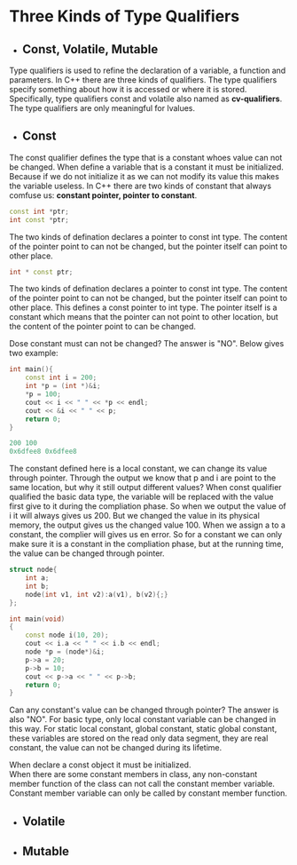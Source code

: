 # Three Kinds of Type Qualifiers
- ## **Const, Volatile, Mutable**
Type qualifiers is used to refine the declaration of a variable, a function and parameters. In C++ there are three kinds of qualifiers. The type qualifiers specify something about how it is accessed or where it is stored. Specifically, type qualifiers const and volatile also named as **cv-qualifiers**. The type qualifiers are only meaningful for lvalues.
- ## **Const**
The const qualifier defines the type that is a constant whoes value can not be changed. When define a variable that is a constant it must be initialized. Because if we do not initialize it as we can not modify its value this makes the variable useless.
In C++ there are two kinds of constant that always comfuse us: **constant pointer, pointer to constant**.

```C++
const int *ptr; 
int const *ptr;
```

The two kinds of defination declares a pointer to const int type. The content of the pointer point to can not be changed, but the pointer itself can point to other place.

```C++
int * const ptr;
```

The two kinds of defination declares a pointer to const int type. The content of the pointer point to can not be changed, but the pointer itself can point to other place. This defines a const pointer to int type. The pointer itself is a constant which means that the pointer can not point to other location, but the content of the pointer point to can be changed.

Dose constant must can not be changed? The answer is "NO". Below gives two example:
``` C++
int main(){
    const int i = 200;
    int *p = (int *)&i;
    *p = 100;
    cout << i << " " << *p << endl;
    cout << &i << " " << p;
    return 0;
}
```
```C++
200 100
0x6dfee8 0x6dfee8
```
The constant defined here is a local constant, we can change its value through pointer. Through the output we know that p and i are point to the same location, but why it still output different values? When const qualifier qualified the basic data type, the variable will be replaced with the value first give to it during the compliation phase. So when we output the value of i it will always gives us 200. But we changed the value in its physical memory, the output gives us the changed value 100. When we assign a to a constant, the complier will gives us en error. So for a constant we can only make sure it is a constant in the compliation phase, but at the running time, the value can be changed through pointer.
```C++
struct node{
    int a;
    int b;
    node(int v1, int v2):a(v1), b(v2){;}
};

int main(void)
{
    const node i(10, 20);
    cout << i.a << " " << i.b << endl;
    node *p = (node*)&i;
    p->a = 20;
    p->b = 10;
    cout << p->a << " " << p->b;
    return 0;
}
```

Can any constant's value can be changed through pointer? The answer is also "NO". For basic type, only local constant variable can be changed in this way. For static local constant, global constant, static global constant, these variables are stored on the read only data segment, they are real constant, the value can not be changed during its lifetime.

When declare a const object it must be initialized.  
When there are some constant members in class, any non-constant member function of the class can not call the constant member variable. Constant member variable can only be called by constant member function.

- ## **Volatile**

- ## **Mutable**

